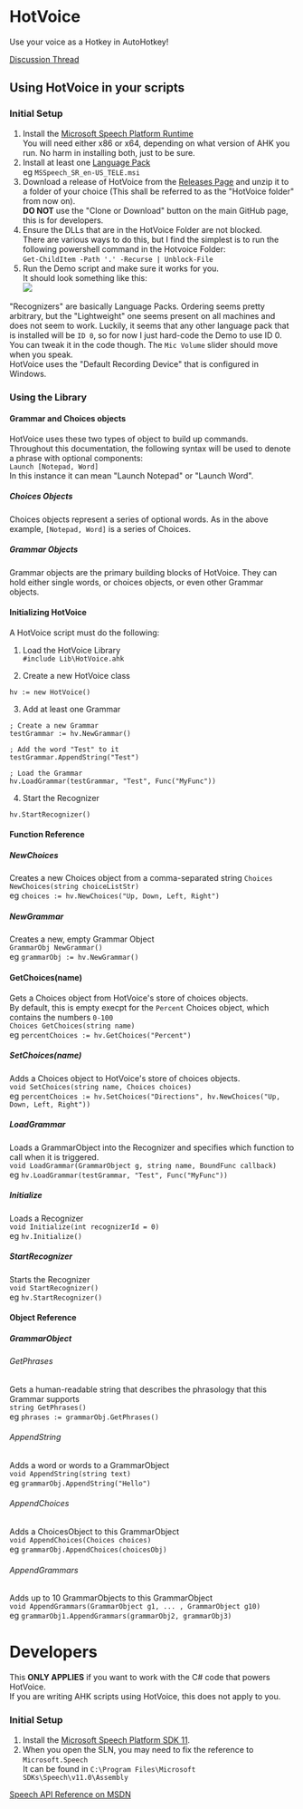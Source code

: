 # HotVoice

Use your voice as a Hotkey in AutoHotkey!  

[Discussion Thread](https://autohotkey.com/boards/viewtopic.php?f=6&t=34288)

## Using HotVoice in your scripts
### Initial Setup
1. Install the [Microsoft Speech Platform Runtime](https://www.microsoft.com/en-us/download/details.aspx?id=27225)  
You will need either x86 or x64, depending on what version of AHK you run. No harm in installing both, just to be sure.  
2. Install at least one [Language Pack](https://www.microsoft.com/en-us/download/details.aspx?id=27224)  
eg `MSSpeech_SR_en-US_TELE.msi`  
3. Download a release of HotVoice from the [Releases Page](https://github.com/evilC/HotVoice/releases) and unzip it to a folder of your choice (This shall be referred to as the "HotVoice folder" from now on).    
**DO NOT** use the "Clone or Download" button on the main GitHub page, this is for developers.  
4. Ensure the DLLs that are in the HotVoice Folder are not blocked.  
There are various ways to do this, but I find the simplest is to run the following powershell command in the Hotvoice Folder:  
`Get-ChildItem -Path '.' -Recurse | Unblock-File`  
5. Run the Demo script and make sure it works for you.  
It should look something like this:  
![](https://i.imgur.com/TLzzvTF.png) 

"Recognizers" are basically Language Packs. Ordering seems pretty arbitrary, but the "Lightweight" one seems present on all machines and does not seem to work. Luckily, it seems that any other language pack that is installed will be `ID 0`, so for now I just hard-code the Demo to use ID 0. You can tweak it in the code though. 
The `Mic Volume` slider should move when you speak.  
HotVoice uses the "Default Recording Device" that is configured in Windows.  

### Using the Library
#### Grammar and Choices objects
HotVoice uses these two types of object to build up commands.  
Throughout this documentation, the following syntax will be used to denote a phrase with optional components:  
`Launch [Notepad, Word]`  
In this instance it can mean "Launch Notepad" or "Launch Word".  
##### Choices Objects
Choices objects represent a series of optional words. As in the above example, `[Notepad, Word]` is a series of Choices.  
##### Grammar Objects
Grammar objects are the primary building blocks of HotVoice. They can hold either single words, or choices objects, or even other Grammar objects.
#### Initializing HotVoice
A HotVoice script must do the following:  

1. Load the HotVoice Library  
`#include Lib\HotVoice.ahk`  

2. Create a new HotVoice class  

```
hv := new HotVoice()
```

3. Add at least one Grammar  

```
; Create a new Grammar
testGrammar := hv.NewGrammar()

; Add the word "Test" to it
testGrammar.AppendString("Test")

; Load the Grammar
hv.LoadGrammar(testGrammar, "Test", Func("MyFunc"))
```  

4. Start the Recognizer  

```
hv.StartRecognizer()
```

#### Function Reference
##### NewChoices
Creates a new Choices object from a comma-separated string
`Choices NewChoices(string choiceListStr)`  
eg `choices := hv.NewChoices("Up, Down, Left, Right")`  

##### NewGrammar
Creates a new, empty Grammar Object  
`GrammarObj NewGrammar()`  
eg `grammarObj := hv.NewGrammar()`  

#### GetChoices(name)
Gets a Choices object from HotVoice's store of choices objects.  
By default, this is empty execpt for the `Percent` Choices object, which contains the numbers `0-100`  
`Choices GetChoices(string name)`  
eg `percentChoices := hv.GetChoices("Percent")`

##### SetChoices(name)
Adds a Choices object to HotVoice's store of choices objects.  
`void SetChoices(string name, Choices choices)`  
eg `percentChoices := hv.SetChoices("Directions", hv.NewChoices("Up, Down, Left, Right"))`  

##### LoadGrammar
Loads a GrammarObject into the Recognizer and specifies which function to call when it is triggered.  
`void LoadGrammar(GrammarObject g, string name, BoundFunc callback)`  
eg `hv.LoadGrammar(testGrammar, "Test", Func("MyFunc"))`  

##### Initialize
Loads a Recognizer  
`void Initialize(int recognizerId = 0)`  
eg `hv.Initialize()`  

##### StartRecognizer  
Starts the Recognizer  
`void StartRecognizer()`  
eg `hv.StartRecognizer()`  

#### Object Reference  
##### GrammarObject
###### GetPhrases
Gets a human-readable string that describes the phrasology that this Grammar supports  
`string GetPhrases()`  
eg `phrases := grammarObj.GetPhrases()`  

###### AppendString
Adds a word or words to a GrammarObject  
`void AppendString(string text)`  
eg `grammarObj.AppendString("Hello")`  

###### AppendChoices
Adds a ChoicesObject to this GrammarObject  
`void AppendChoices(Choices choices)`  
eg `grammarObj.AppendChoices(choicesObj)`  

###### AppendGrammars
Adds up to 10 GrammarObjects to this GrammarObject  
`void AppendGrammars(GrammarObject g1, ... , GrammarObject g10)`  
eg `grammarObj1.AppendGrammars(grammarObj2, grammarObj3)`  

# Developers
This **ONLY APPLIES** if you want to work with the C# code that powers HotVoice.  
If you are writing AHK scripts using HotVoice, this does not apply to you.  
### Initial Setup
1. Install the [Microsoft Speech Platform SDK 11](https://msdn.microsoft.com/en-us/library/hh362873(v=office.14).aspx#Anchor_2).  
2. When you open the SLN, you may need to fix the reference to `Microsoft.Speech`  
It can be found in `C:\Program Files\Microsoft SDKs\Speech\v11.0\Assembly` 

[Speech API Reference on MSDN](https://msdn.microsoft.com/en-us/library/hh378380(v=office.14).aspx)
